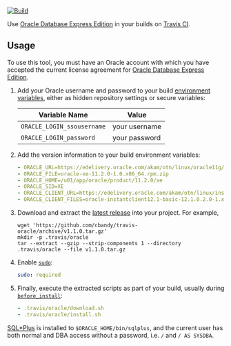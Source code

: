 [![Build](https://travis-ci.org/cbandy/travis-oracle.svg?branch=master)](https://travis-ci.org/cbandy/travis-oracle)

Use [Oracle Database Express Edition][] in your builds on [Travis CI][].

[Oracle Database Express Edition]: http://www.oracle.com/technetwork/database/database-technologies/express-edition/overview/index.html
[Travis CI]: https://travis-ci.org/


Usage
-----

To use this tool, you must have an Oracle account with which you have accepted
the current license agreement for [Oracle Database Express Edition][].

1. Add your Oracle username and password to your build [environment variables][],
   either as hidden repository settings or secure variables:

   | Variable Name              | Value         |
   | -------------------------- | ------------- |
   | `ORACLE_LOGIN_ssousername` | your username |
   | `ORACLE_LOGIN_password`    | your password |

2. Add the version information to your build environment variables:

   ```yaml
   - ORACLE_URL=https://edelivery.oracle.com/akam/otn/linux/oracle11g/xe/
   - ORACLE_FILE=oracle-xe-11.2.0-1.0.x86_64.rpm.zip
   - ORACLE_HOME=/u01/app/oracle/product/11.2.0/xe
   - ORACLE_SID=XE
   - ORACLE_CLIENT_URL=https://edelivery.oracle.com/akam/otn/linux/instantclient/121020/
   - ORACLE_CLIENT_FILES=oracle-instantclient12.1-basic-12.1.0.2.0-1.x86_64.rpm:oracle-instantclient12.1-devel-12.1.0.2.0-1.x86_64.rpm:oracle-instantclient12.1-sqlplus-12.1.0.2.0-1.x86_64.rpm
   ```

3. Download and extract the [latest release][] into your project. For example,

   ```shell
   wget 'https://github.com/cbandy/travis-oracle/archive/v1.1.0.tar.gz'
   mkdir -p .travis/oracle
   tar --extract --gzip --strip-components 1 --directory .travis/oracle --file v1.1.0.tar.gz
   ```

4. Enable [`sudo`](http://docs.travis-ci.com/user/workers/standard-infrastructure):

   ```yaml
   sudo: required
   ```

5. Finally, execute the extracted scripts as part of your build, usually
   during [`before_install`](http://docs.travis-ci.com/user/build-lifecycle):

   ```yaml
   - .travis/oracle/download.sh
   - .travis/oracle/install.sh
   ```

[SQL\*Plus][] is installed to `$ORACLE_HOME/bin/sqlplus`, and the current user
has both normal and DBA access without a password, i.e. `/` and `/ AS SYSDBA`.

[environment variables]: http://docs.travis-ci.com/user/environment-variables
[latest release]: https://github.com/cbandy/travis-oracle/releases/latest
[SQL\*Plus]: http://www.oracle.com/pls/topic/lookup?ctx=xe112&id=SQPUG
